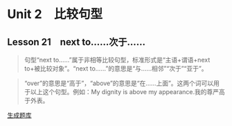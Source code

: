 ﻿ # Unit 2　比较句型
 ## Lesson 21　next to……次于……
 
> 句型“next to……”属于非相等比较句型，标准形式是“主语+谓语+next to+被比较对象”。“next to……”的意思是“与……相邻”“次于”“亚于”。

> “over”的意思是“高于”，“above”的意思是“在……上面”。这两个词可以用于以上这个句型。例如：My dignity is above my appearance.我的尊严高于外表。


 [生成题库](./question/f021.json)